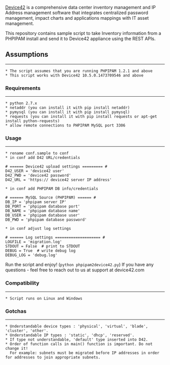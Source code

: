 [Device42](http://www.device42.com/) is a comprehensive data center inventory management and IP Address management software
that integrates centralized password management, impact charts and applications mappings with IT asset management.

This repository contains sample script to take Inventory information from a PHPIPAM install and send it to Device42 appliance using the REST APIs.

## Assumptions
-----------------------------
    * The script assumes that you are running PHPIPAM 1.2.1 and above
    * This script works with Device42 10.5.0.1473709546 and above

### Requirements
-----------------------------
    * python 2.7.x
    * netaddr (you can install it with pip install netaddr)
    * pymysql (you can install it with pip install pymysql)
    * requests (you can install it with pip install requests or apt-get install python-requests)
	* allow remote connections to PHPIPAM MySQL port 3306

### Usage
-----------------------------

    * rename conf.sample to conf
    * in conf add D42 URL/credentials
```
# ====== Device42 upload settings ========= #
D42_USER = 'device42 user'
D42_PWD = 'device42 password'
D42_URL = 'https:// device42 server IP address'
```

    * in conf add PHPIPAM DB info/credentials
```
# ====== MySQL Source (PHPIPAM) ====== #
DB_IP = 'phpipam server IP'
DB_PORT = 'phpipam database port'
DB_NAME = 'phpipam database name'
DB_USER = 'phpipam database user'
DB_PWD = 'phpipam database password'
```
	* in conf adjust log settings
```
# ====== Log settings ==================== #
LOGFILE = 'migration.log'
STDOUT = False  # print to STDOUT
DEBUG = True  # write debug log
DEBUG_LOG = 'debug.log'
```


Run the script and enjoy! (`python phpipam2device42.py`)
If you have any questions - feel free to reach out to us at support at device42.com



### Compatibility
-----------------------------
    * Script runs on Linux and Windows


### Gotchas
-----------------------------
    * Understandable device types : 'physical', 'virtual', 'blade', 'cluster', 'other'.
    * Understandable IP types : 'static', 'dhcp', 'reserved'.
    * If type not understandable, 'default' type inserted into D42.
    * Order of function calls in main() function is important. Do not change it!
      For example: subnets must be migrated before IP addresses in order for addresses to join appropriate subnets.


